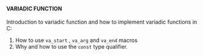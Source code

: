 #### VARIADIC FUNCTION
Introduction to variadic function and how to implement variadic functions in C:
 1. How to use `va_start` , `va_arg` and `va_end` macros
 2. Why and how to use the `const` type qualifier.
